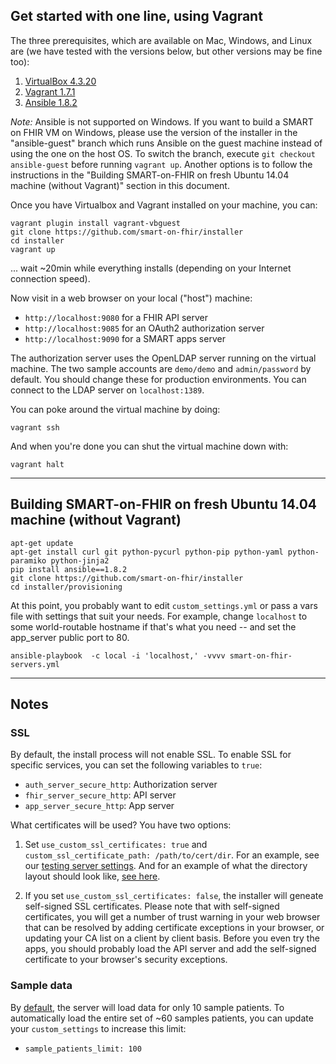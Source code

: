 ## Get started with one line, using Vagrant

The three prerequisites, which are available on Mac, Windows, and Linux 
are (we have tested with the versions below, but other versions may be fine too):

1. [VirtualBox 4.3.20](https://www.virtualbox.org/wiki/Downloads)
2. [Vagrant 1.7.1](http://www.vagrantup.com/downloads)
3. [Ansible 1.8.2](http://docs.ansible.com/intro_installation.html)

*Note:* Ansible is not supported on Windows. If you want to build a SMART on FHIR VM on Windows,
please use the version of the installer in the "ansible-guest" branch which runs Ansible on the 
guest machine instead of using the one on the host OS. To switch the branch, execute
`git checkout ansible-guest` before running `vagrant up`. Another options is to follow the
instructions in the "Building SMART-on-FHIR on fresh Ubuntu 14.04 machine (without
Vagrant)" section in this document.

Once you have Virtualbox and Vagrant installed on your machine, you can:

```
vagrant plugin install vagrant-vbguest
git clone https://github.com/smart-on-fhir/installer
cd installer
vagrant up
```

... wait ~20min while everything installs (depending on your Internet connection speed).

Now visit in a web browser on your local ("host") machine:

 * `http://localhost:9080`  for a FHIR API server
 * `http://localhost:9085`  for an OAuth2 authorization server
 * `http://localhost:9090`  for a SMART apps server

The authorization server uses the OpenLDAP server running on the virtual machine. 
The two sample accounts are `demo/demo` and `admin/password` by default. You should change
these for production environments. You can connect to the LDAP server on `localhost:1389`.

You can poke around the virtual machine by doing:

```
vagrant ssh
```

And when you're done you can shut the virtual machine down with:

```
vagrant halt
```

---

## Building SMART-on-FHIR on fresh Ubuntu 14.04 machine (without Vagrant)

```
apt-get update
apt-get install curl git python-pycurl python-pip python-yaml python-paramiko python-jinja2
pip install ansible==1.8.2
git clone https://github.com/smart-on-fhir/installer
cd installer/provisioning
```

At this point, you probably want to edit `custom_settings.yml` or pass a
vars file with settings that suit your needs.  For example, change `localhost`
to some world-routable hostname if that's what you need -- and set the
app_server public port to 80.

```
ansible-playbook  -c local -i 'localhost,' -vvvv smart-on-fhir-servers.yml 
```

---

## Notes

### SSL
By default, the install process will not enable SSL. To enable SSL for specific services, you can set the following variables to `true`:

* `auth_server_secure_http`: Authorization server
* `fhir_server_secure_http`: API server
* `app_server_secure_http`: App server
 
What certificates will be used? You have two options:

1. Set `use_custom_ssl_certificates: true` and `custom_ssl_certificate_path: /path/to/cert/dir`. For an example, see our [testing server settings](provisioning/ci-server.yml#L5). And for an example of what the directory layout should look like, [see here](provisioning/examples/certificates).

2. If you set `use_custom_ssl_certificates: false`, the installer will geneate self-signed SSL certificates.
Please note that with self-signed certificates, you will get a number of trust warning in your
web browser that can be resolved by adding certificate exceptions in your browser, or updating your CA list on
a client by client basis. Before you even try the apps, you should probably load the
API server and add the self-signed certificate to your browser's security exceptions.

### Sample data
By [default](provisioning/roles/common/defaults/main.yml#L103), the server will load data for only 10 sample patients. To automatically load the entire set of ~60 samples patients, you can update your `custom_settings` to increase this limit:

* `sample_patients_limit: 100`

